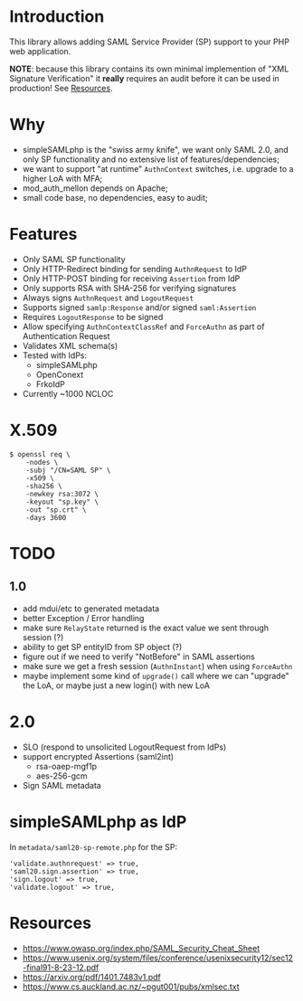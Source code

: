 # Introduction

This library allows adding SAML Service Provider (SP) support to your PHP web
application.

**NOTE**: because this library contains its own minimal implemention of 
"XML Signature Verification" it **really** requires an audit before it can be 
used in production! See [Resources](#resources).

# Why

- simpleSAMLphp is the "swiss army knife", we want only SAML 2.0, and only SP 
  functionality and no extensive list of features/dependencies;
- we want to support "at runtime" `AuthnContext` switches, i.e. upgrade to a
  higher LoA with MFA;
- mod_auth_mellon depends on Apache;
- small code base, no dependencies, easy to audit;

# Features

- Only SAML SP functionality
- Only HTTP-Redirect binding for sending `AuthnRequest` to IdP
- Only HTTP-POST binding for receiving `Assertion` from IdP
- Only supports RSA with SHA-256 for verifying signatures
- Always signs `AuthnRequest` and `LogoutRequest`
- Supports signed `samlp:Response` and/or signed `saml:Assertion`
- Requires `LogoutResponse` to be signed
- Allow specifying `AuthnContextClassRef` and `ForceAuthn` as part of 
  Authentication Request
- Validates XML schema(s)
- Tested with IdPs:
  - simpleSAMLphp
  - OpenConext
  - FrkoIdP
- Currently ~1000 NCLOC

# X.509

    $ openssl req \
        -nodes \
        -subj "/CN=SAML SP" \
        -x509 \
        -sha256 \
        -newkey rsa:3072 \
        -keyout "sp.key" \
        -out "sp.crt" \
        -days 3600

# TODO 
 
## 1.0

- add mdui/etc to generated metadata
- better Exception / Error handling
- make sure `RelayState` returned is the exact value we sent through session 
  (?)
- ability to get SP entityID from SP object (?)
- figure out if we need to verify "NotBefore" in SAML assertions
- make sure we get a fresh session (`AuthnInstant`) when using `ForceAuthn`
- maybe implement some kind of `upgrade()` call where we can "upgrade" the 
  LoA, or maybe just a new login() with new LoA

# 2.0

- SLO (respond to unsolicited LogoutRequest from IdPs)
- support encrypted Assertions (saml2int)
  - rsa-oaep-mgf1p
  - aes-256-gcm
- Sign SAML metadata

# simpleSAMLphp as IdP

In `metadata/saml20-sp-remote.php` for the SP:

    'validate.authnrequest' => true,
    'saml20.sign.assertion' => true,
    'sign.logout' => true,
    'validate.logout' => true,

# Resources

* https://www.owasp.org/index.php/SAML_Security_Cheat_Sheet
* https://www.usenix.org/system/files/conference/usenixsecurity12/sec12-final91-8-23-12.pdf
* https://arxiv.org/pdf/1401.7483v1.pdf
* https://www.cs.auckland.ac.nz/~pgut001/pubs/xmlsec.txt
